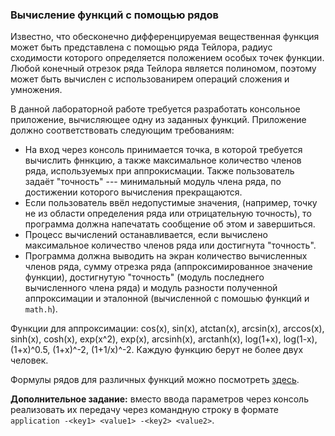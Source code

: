 ### Вычисление функций с помощью рядов

Известно, что обесконечно дифференцируемая вещественная функция может быть представлена с помощью ряда Тейлора, радиус сходимости которого определяется положением особых точек функции. Любой конечный отрезок ряда Тейлора является полиномом, поэтому может быть вычислен с использованирем операций сложения и умножения.

В данной лабораторной работе требуется разработать консольное приложение, вычисляющее одну из заданных функций. Приложение должно соответствовать следующим требованиям:

- На вход через консоль принимается точка, в которой требуется вычислить фннкцию, а
  также максимальное количество членов ряда, используемых при аппрокисмации. Также пользователь задаёт "точность" --- минимальный модуль члена ряда, по достижении которого вычисления прекращаются.
- Если пользователь ввёл недопустимые значения, (например, точку не из области определения ряда или отрицательную точность), то программа должна напечатать сообщение об этом и завершиться.
- Процесс вычислений останавливается, если вычислено максимальное количество членов ряда или достигнута "точность".
- Программа должна выводить на экран количество вычисленных членов ряда, сумму отрезка ряда (аппроксимированное значение функции), достигнутую "точность" (модуль последнего вычисленного члена ряда) и модуль разности полученной аппроксимации и эталонной (вычисленной с помошью функций и `math.h`).

Функции для аппроксимации: cos(x), sin(x), atctan(x), arcsin(x), arccos(x), sinh(x), cosh(x), exp(x^2), exp(x), arcsinh(x), arctanh(x), log(1+x), log(1-x), (1+x)^0.5, (1+x)^-2, (1+1/x)^-2. Каждую функцию берут не более двух человек.

Формулы рядов для различных функций можно посмотреть [здесь][series_ref].

**Дополнительное задание:** вместо ввода параметров через консоль реализовать их передачу через командную строку в формате `application -<key1> <value1> -<key2> <value2>`.

[series_ref]: https://en.wikipedia.org/wiki/Taylor_series
